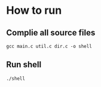 # How to run

## Complie all source files
```
gcc main.c util.c dir.c -o shell
```

## Run shell
```
./shell
```
